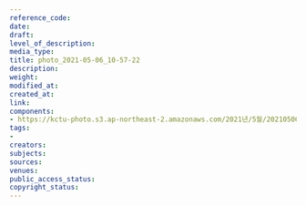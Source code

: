 ```yaml
---
reference_code: 
date: 
draft: 
level_of_description: 
media_type: 
title: photo_2021-05-06_10-57-22
description: 
weight: 
modified_at: 
created_at: 
link: 
components:
- https://kctu-photo.s3.ap-northeast-2.amazonaws.com/2021년/5월/20210506_최저임금위원회+권순원+공익위원+사퇴촉구+기자회견/강원본부/photo_2021-05-06_10-57-22.jpg
tags:
- 
creators: 
subjects: 
sources: 
venues: 
public_access_status: 
copyright_status: 
---
```

